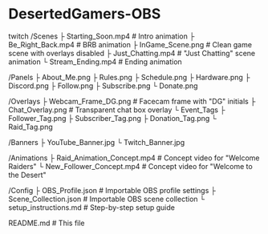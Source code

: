 # DesertedGamers-OBS
twitch
/Scenes
  ├ Starting_Soon.mp4       # Intro animation
  ├ Be_Right_Back.mp4        # BRB animation
  ├ InGame_Scene.png         # Clean game scene with overlays disabled
  ├ Just_Chatting.mp4        # "Just Chatting" scene animation
  └ Stream_Ending.mp4        # Ending animation

/Panels
  ├ About_Me.png
  ├ Rules.png
  ├ Schedule.png
  ├ Hardware.png
  ├ Discord.png
  ├ Follow.png
  ├ Subscribe.png
  └ Donate.png

/Overlays
  ├ Webcam_Frame_DG.png      # Facecam frame with "DG" initials
  ├ Chat_Overlay.png         # Transparent chat box overlay
  └ Event_Tags
      ├ Follower_Tag.png
      ├ Subscriber_Tag.png
      ├ Donation_Tag.png
      └ Raid_Tag.png

/Banners
  ├ YouTube_Banner.jpg
  └ Twitch_Banner.jpg

/Animations
  ├ Raid_Animation_Concept.mp4     # Concept video for "Welcome Raiders"
  └ New_Follower_Concept.mp4       # Concept video for "Welcome to the Desert"

/Config
  ├ OBS_Profile.json         # Importable OBS profile settings
  ├ Scene_Collection.json    # Importable OBS scene collection
  └ setup_instructions.md    # Step-by-step setup guide

README.md                    # This file
